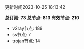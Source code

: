 更新时间2023-10-25 18:13:42

**总订阅: 73**
**总节点: 813**
**有效节点: 210**
- v2ray节点: 189
- ss节点: 7
- trojan节点: 14
